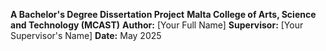 **A Bachelor's Degree Dissertation Project**
**Malta College of Arts, Science and Technology (MCAST)**
**Author:** [Your Full Name]
**Supervisor:** [Your Supervisor's Name]
**Date:** May 2025
